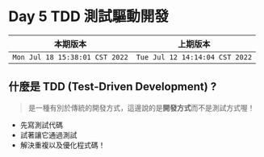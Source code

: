 # Day 5 TDD 測試驅動開發

|本期版本|上期版本
|:---:|:---:|
`Mon Jul 18 15:38:01 CST 2022` | `Tue Jul 12 14:14:04 CST 2022`

## 什麼是 TDD (Test-Driven Development) ?

> 是一種有別於傳統的開發方式，這邊說的是**開發方式**而不是測試方式喔！

* 先寫測試代碼
* 試著讓它通過測試
* 解決重複以及優化程式碼！